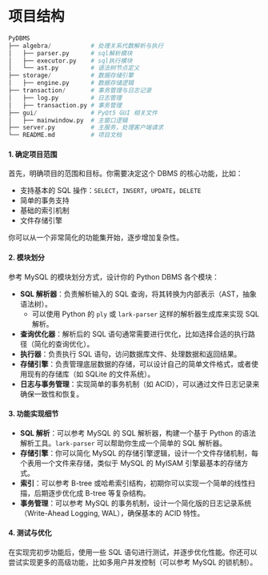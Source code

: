# **项目结构**

```python
PyDBMS
├── algebra/           # 处理关系代数解析与执行
│   ├── parser.py      # sql解析模块
│   ├── executor.py    # sql执行模块
│   └── ast.py         # 语法树节点定义
├── storage/           # 数据存储引擎
│   ├── engine.py      # 数据存储逻辑
├── transaction/       # 事务管理与日志记录
│   ├── log.py         # 日志管理
│   ├── transaction.py # 事务管理
├── gui/               # PyQt5 GUI 相关文件
│   ├── mainwindow.py  # 主窗口逻辑
├── server.py          # 主服务，处理客户端请求
└── README.md          # 项目文档
```

#### 1. **确定项目范围**

首先，明确项目的范围和目标。你需要决定这个 DBMS 的核心功能，比如：

- 支持基本的 SQL 操作：`SELECT`，`INSERT`，`UPDATE`，`DELETE`
- 简单的事务支持
- 基础的索引机制
- 文件存储引擎

你可以从一个非常简化的功能集开始，逐步增加复杂性。

#### 2. **模块划分**

参考 MySQL 的模块划分方式，设计你的 Python DBMS 各个模块：

- **SQL 解析器**：负责解析输入的 SQL 查询，将其转换为内部表示（AST，抽象语法树）。
  - 可以使用 Python 的 `ply` 或 `lark-parser` 这样的解析器生成库来实现 SQL 解析。
- **查询优化器**：解析后的 SQL 语句通常需要进行优化，比如选择合适的执行路径（简化的查询优化）。
- **执行器**：负责执行 SQL 语句，访问数据库文件、处理数据和返回结果。
- **存储引擎**：负责管理底层数据的存储，可以设计自己的简单文件格式，或者使用现有的存储库（如 SQLite 的文件系统）。
- **日志与事务管理**：实现简单的事务机制（如 ACID），可以通过文件日志记录来确保一致性和恢复。

#### 3. **功能实现细节**

- **SQL 解析**：可以参考 MySQL 的 SQL 解析器，构建一个基于 Python 的语法解析工具。`lark-parser` 可以帮助你生成一个简单的 SQL 解析器。
- **存储引擎**：你可以简化 MySQL 的存储引擎逻辑，设计一个文件存储机制，每个表用一个文件来存储，类似于 MySQL 的 MyISAM 引擎最基本的存储方式。
- **索引**：可以参考 B-tree 或哈希索引结构，初期你可以实现一个简单的线性扫描，后期逐步优化成 B-tree 等复杂结构。
- **事务管理**：可以参考 MySQL 的事务机制，设计一个简化版的日志记录系统（Write-Ahead Logging, WAL），确保基本的 ACID 特性。

#### 4. **测试与优化**

在实现完初步功能后，使用一些 SQL 语句进行测试，并逐步优化性能。你还可以尝试实现更多的高级功能，比如多用户并发控制（可以参考 MySQL 的锁机制）。
